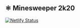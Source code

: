 ## ⚛️ Minesweeper 2k20

[![Netlify Status](https://api.netlify.com/api/v1/badges/98419382-f6ec-462c-bd2a-b7210430986d/deploy-status)](https://app.netlify.com/sites/minesweeper2k20/deploys)
